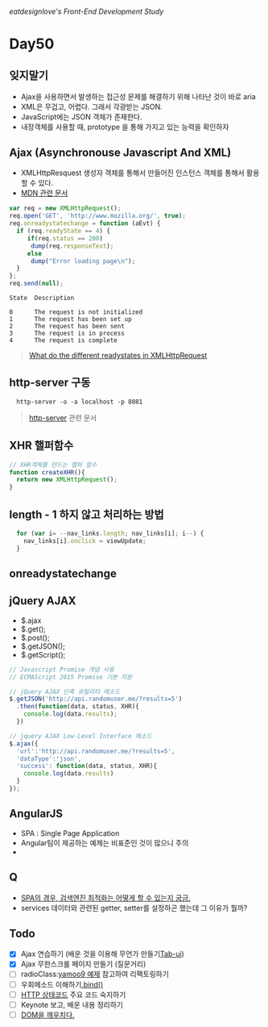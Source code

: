 ###### eatdesignlove's Front-End Development Study

# Day50

## 잊지말기
- Ajax을 사용하면서 발생하는 접근성 문제를 해결하기 위해 나타난 것이 바로 aria
- XML은 무겁고, 어렵다. 그래서 각광받는 JSON.
- JavaScript에는 JSON 객체가 존재한다.
- 내장객체를 사용할 때,  prototype 을 통해 가지고 있는 능력을 확인하자

## Ajax (Asynchronouse Javascript And XML)
- XMLHttpResquest 생성자 객체를 통해서 만들어진 인스턴스 객체를 통해서 활용할 수 있다.
- [MDN 관련 문서](https://developer.mozilla.org/ko/docs/XMLHttpRequest)


```js
var req = new XMLHttpRequest();
req.open('GET', 'http://www.mozilla.org/', true);
req.onreadystatechange = function (aEvt) {
  if (req.readyState == 4) {
     if(req.status == 200)
      dump(req.responseText);
     else
      dump("Error loading page\n");
  }
};
req.send(null);

```


```
State  Description

0      The request is not initialized
1      The request has been set up
2      The request has been sent
3      The request is in process
4      The request is complete
```

>[What do the different readystates in XMLHttpRequest](http://stackoverflow.com/questions/632774/what-do-the-different-readystates-in-xmlhttprequest-mean-and-how-can-i-use-them)

## http-server 구동

```console
  http-server -o -a localhost -p 8081

```

>[http-server](https://www.npmjs.com/package/http-server) 관련 문서


## XHR 핼퍼함수

```js
// XHR객체를 만드는 핼퍼 함수 
function createXHR(){
  return new XMLHttpRequest();
}

```

## length - 1 하지 않고 처리하는 방법

```js
  for (var i= --nav_links.length; nav_links[i]; i--) {
    nav_links[i].onclick = viewUpdate;
  }  
```

## onreadystatechange

## jQuery AJAX
- $.ajax
- $.get();
- $.post();
- $.getJSON();
- $.getScript();

```js
// Javascript Promise 개념 사용
// ECMAScript 2015 Promise 기본 지원

// jQuery AJAX 단축 유틸리티 메소드
$.getJSON('http://api.randomuser.me/?results=5')
  .then(function(data, status, XHR){
    console.log(data.results);
  })

// jquery AJAX Low-Level Interface 메소드
$.ajax({
  'url':'http://api.randomuser.me/?results=5',
  'dataType':'json',
  'success': function(data, status, XHR){
    console.log(data.results)
  }
});
```


## AngularJS
- SPA : Single Page Application
- Angular팀이 제공하는 예제는 비표준인 것이 많으니 주의
-



## Q
- [SPA의 경우, 검색엔진 최적화는 어떻게 할 수 있는지 궁금.](http://funnygangstar.tistory.com/entry/%EC%8B%B1%EA%B8%80-%ED%8E%98%EC%9D%B4%EC%A7%80-%EC%96%B4%ED%94%8C%EB%A6%AC%EC%BC%80%EC%9D%B4%EC%85%98%EC%97%90%EC%84%9C%EC%9D%98-%EA%B2%80%EC%83%89-%EC%97%94%EC%A7%84-%EC%B5%9C%EC%A0%81%ED%99%94-SEO)
- services 데이터와 관련된 getter, setter를 설정하곤 했는데 그 이유가 뭘까? 


## Todo
- [x] Ajax 연습하기 (배운 것을 이용해 무언가 만들기[Tab-ui](https://github.com/yamoo9/NIA_A11y_UI_Components/tree/01-%ED%94%8C%EB%9F%AC%EA%B7%B8%EC%9D%B8-%EC%A0%9C%EC%9E%91-%EC%A4%80%EB%B9%84/UI/Tabs))
- [x] Ajax 무한스크롤 페이지 만들기 (질문거리)
- [ ] radioClass:[yamoo9 예제](http://yamoo9.net/demo/aria-tabs/) 참고하여 리팩토링하기
- [ ] 우회메소드 이해하기[.bind()](https://developer.mozilla.org/ko/docs/Web/JavaScript/Reference/Global_Objects/Function/bind)
- [ ] [HTTP 상태코드](https://ko.wikipedia.org/wiki/HTTP_%EC%83%81%ED%83%9C_%EC%BD%94%EB%93%9C) 주요 코드 숙지하기
- [ ]  Keynote 보고, 배운 내용 정리하기
- [ ] [DOM을 깨우치다.](http://www.javascriptenlightenment.com/JavaScript_Enlightenment.pdf)
